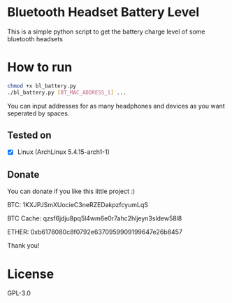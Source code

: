 # Bluetooth Headset Battery Level

This is a simple python script to get the battery charge level of some bluetooth headsets

# How to run
```bash
chmod +x bl_battery.py
./bl_battery.py [BT_MAC_ADDRESS_1] ... 
```
You can input addresses for as many headphones and devices as you want seperated by spaces.

## Tested on

- [x] Linux (ArchLinux 5.4.15-arch1-1)

## Donate

You can donate if you like this little project :)

BTC:
1KXJPJSmXUocieC3neRZEDakpzfcyumLqS

BTC Cache:
qzsf6jdju8pq5l4wm6e0r7ahc2hljeyn3sldew58l8

ETHER:
0xb6178080c8f0792e6370959909199647e26b8457

Thank you!

# License
GPL-3.0

